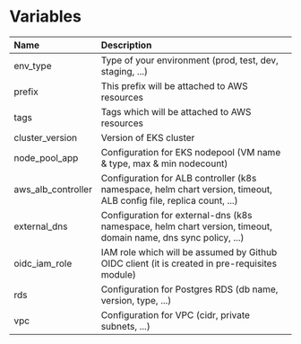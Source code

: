 # Variables

| Name | Description |
| :--- | :---------- |
| env_type | Type of your environment (prod, test, dev, staging, ...) |
| prefix | This prefix will be attached to AWS resources |
| tags | Tags which will be attached to AWS resources |
| cluster_version | Version of EKS cluster |
| node_pool_app | Configuration for EKS nodepool (VM name & type, max & min nodecount) |
| aws_alb_controller | Configuration for ALB controller (k8s namespace, helm chart version, timeout, ALB config file, replica count, ...) |
| external_dns | Configuration for external-dns (k8s namespace, helm chart version, timeout, domain name, dns sync policy, ...) |
| oidc_iam_role | IAM role which will be assumed by Github OIDC client (it is created in pre-requisites module) |
| rds | Configuration for Postgres RDS (db name, version, type, ...) |
| vpc | Configuration for VPC (cidr, private subnets, ...) |
